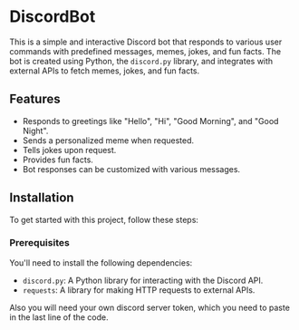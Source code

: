 # DiscordBot
This is a simple and interactive Discord bot that responds to various user commands with predefined messages, memes, jokes, and fun facts. The bot is created using Python, the `discord.py` library, and integrates with external APIs to fetch memes, jokes, and fun facts.

## Features

- Responds to greetings like "Hello", "Hi", "Good Morning", and "Good Night".
- Sends a personalized meme when requested.
- Tells jokes upon request.
- Provides fun facts.
- Bot responses can be customized with various messages.

## Installation

To get started with this project, follow these steps:

### Prerequisites

You'll need to install the following dependencies:

- `discord.py`: A Python library for interacting with the Discord API.
- `requests`: A library for making HTTP requests to external APIs.

Also you will need your own discord server token, which you need to paste in the last line of the code.
